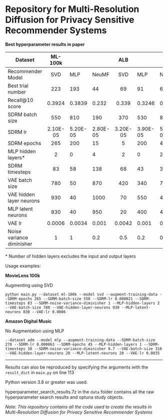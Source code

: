 # Repository for Multi-Resolution Diffusion for Privacy Sensitive Recommender Systems

**Best hyperparameter results in paper**

| Dataset                   |  ML-100k |          |          |    ALB   |          |          |   ML-1M  |          |          |    ADM   |          |          |
|---------------------------|:--------:|----------|----------|:--------:|----------|----------|:--------:|----------|----------|:--------:|----------|----------|
| Recommender Model         | SVD      | MLP      | NeuMF    | SVD      | MLP      | NeuMF    | SVD      | MLP      | NeuMF    | SVD      | MLP      | NeuMF    |
| Best trial number         | 223      | 193      | 44       | 69       | 91       | 67       | 76       | 20       | 4        | 38       | 40       | 22       |
| Recall@10 score           | 0.3924   | 0.3839   | 0.232    | 0.339    | 0.3246   | 0.3225   | 0.3722   | 0.3595   | 0.1026   | 0.0651   | 0.0868   | 0.0234   |
| SDRM batch size           | 550      | 810      | 190      | 370      | 530      | 820      | 720      | 160      | 830      | 930      | 270      | 850      |
| SDRM lr                   | 2.10E-05 | 5.20E-05 | 2.80E-05 | 3.20E-05 | 3.90E-05 | 5.90E-05 | 5.90E-05 | 9.80E-05 | 5.00E-06 | 1.00E-06 | 6.30E-05 | 1.30E-05 |
| SDRM epochs               | 265      | 200      | 15       | 5        | 200      | 485      | 395      | 15       | 140      | 60       | 45       | 185      |
| MLP hidden layers*        | 2        | 0        | 4        | 2        | 0        | 2        | 2        | 1        | 1        | 1        | 1        | 5        |
| SDRM timesteps            | 83       | 58       | 138      | 68       | 43       | 33       | 23       | 78       | 178      | 163      | 38       | 93       |
| VAE batch size            | 780      | 50       | 870      | 420      | 340      | 720      | 190      | 270      | 540      | 380      | 310      | 290      |
| VAE hidden layer neurons  | 930      | 40       | 1000     | 70       | 550      | 450      | 600      | 490      | 430      | 210      | 20       | 40       |
| MLP latent neurons        | 830      | 40       | 950      | 20       | 400      | 400      | 150      | 340      | 330      | 160      | 20       | 40       |
| VAE lr                    | 0.0006   | 0.0034   | 0.001    | 0.0042   | 0.001    | 0.004    | 0.0066   | 0.0002   | 0.0009   | 0.0011   | 0.0035   | 0.0014   |
| Noise variance diminisher | 1        | 1        | 0.2      | 0.5      | 0.2      | 0.3      | 0.5      | 1        | 1        | 0.3      | 0.7      | 1        |
\* Number of hidden layers excludes the input and output layers 

Usage examples:

**MovieLens 100k**

Augmenting using SVD

`python main.py --dataset ml-100k --model svd --augment-training-data --SDRM-epochs 265 --SDRM-batch-size 550 --SDRM-lr 0.000021 --SDRM-timesteps 83 --SDRM-noise-variance-diminisher 1 --MLP-hidden-layers 2 --VAE-batch-size 780 --VAE-hidden-layer-neurons 930 --MLP-latent-neurons 830 --VAE-lr 0.0006`

**Amazon Digital Music**

No Augmentation using MLP

`--dataset adm --model mlp --augment-training-data --SDRM-batch-size 270 --SDRM-lr 0.000063 --SDRM-epochs 45 --MLP-hidden-layers 1 --SDRM-timesteps 38 --SDRM-noise-variance-diminisher 0.7 --VAE-batch-size 310 --VAE-hidden-layer-neurons 20 --MLP-latent-neurons 20 --VAE-lr 0.0035`

<hr>

Results can also be reproduced by specifying the arguments with the `result_dict` in `main.py` on line 113

Python version 3.8 or greater was used. 

hyperparameter_search_results.7z in the `data` folder contains all the raw hyperparameter search results and optuna study objects.

*Note: This repository contains all the code used to create the results in Multi-Resolution Diffusion for Privacy Sensitive Recommender Systems* 

